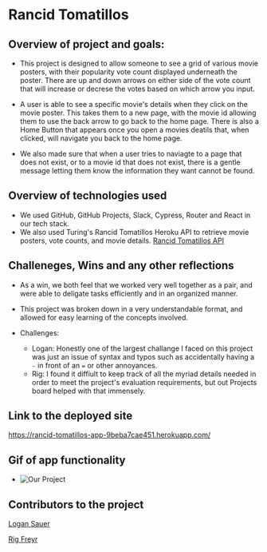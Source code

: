 # Rancid Tomatillos 

## Overview of project and goals: 
   - This project is designed to allow someone to see a grid of various movie posters, with their popularity vote count displayed underneath the poster. There are up and down arrows on either side of the vote count that will increase or decrese the votes based on which arrow you input. 
   
   - A user is able to see a specific movie's details when they click on the movie poster. This takes them to a new page, with the movie id allowing them to use the back arrow to go back to the home page. There is also a Home Button that appears once you open a movies deatils that, when clicked, will navigate you back to the home page.  

   - We also made sure that when a user tries to naviagte to a page that does not exist, or to a movie id that does not exist, there is a gentle message letting them know the information they want cannot be found. 

## Overview of technologies used
   - We used GitHub, GitHub Projects, Slack, Cypress, Router and React in our tech stack.
   - We also used Turing's Rancid Tomatillos Heroku API to retrieve movie posters, vote counts, and movie details. 
      [Rancid Tomatillos API](https://rancid-tomatillos-api-ce4a3879078e.herokuapp.com/api/v1/movies)

## Challeneges, Wins and any other reflections
   - As a win, we both feel that we worked very well together as a pair, and were able to deligate tasks efficiently and in an organized manner. 
   - This project was broken down in a very understandable format, and allowed for easy learning of the concepts involved. 

   - Challenges: 
      - Logan: Honestly one of the largest challange I faced on this project was just an issue of syntax and typos such as accidentally having a `-` in front of an `=` or other annoyances. 
      - Rig: I found it diffiult to keep track of all the myriad details needed in order to meet the project's evaluation requirements, but out Projects board helped with that immensely.

## Link to the deployed site
   https://rancid-tomatillos-app-9beba7cae451.herokuapp.com/

## Gif of app functionality
   - ![Our Project](assets/Rancid_tomatillos.gif)

## Contributors to the project
   [Logan Sauer](https://github.com/ldsauer)

   [Rig Freyr](https://github.com/ontruster74)
